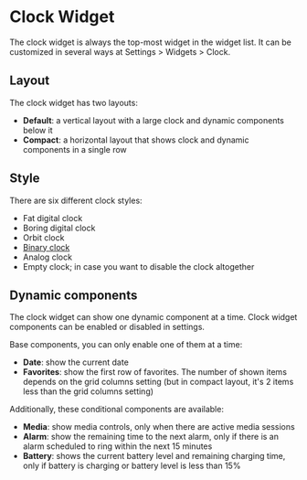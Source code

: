 # Clock Widget

The clock widget is always the top-most widget in the widget list. It can be customized in several ways at Settings > Widgets > Clock.

## Layout

The clock widget has two layouts:

- **Default**: a vertical layout with a large clock and dynamic components below it
- **Compact**: a horizontal layout that shows clock and dynamic components in a single row

## Style

There are six different clock styles:

- Fat digital clock
- Boring digital clock
- Orbit clock
- [Binary clock](https://en.wikipedia.org/wiki/Binary_clock#Binary-coded_sexagesimal_clocks)
- Analog clock
- Empty clock; in case you want to disable the clock altogether

## Dynamic components

The clock widget can show one dynamic component at a time. Clock widget components can be enabled or disabled in settings.

Base components, you can only enable one of them at a time:

- **Date**: show the current date
- **Favorites**: show the first row of favorites. The number of shown items depends on the grid columns setting (but in compact layout, it's 2 items less than the grid columns setting)

Additionally, these conditional components are available:

- **Media**: show media controls, only when there are active media sessions
- **Alarm**: show the remaining time to the next alarm, only if there is an alarm scheduled to ring within the next 15 minutes
- **Battery**: shows the current battery level and remaining charging time, only if battery is charging or battery level is less than 15%
